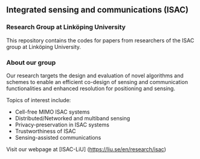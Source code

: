 ## Integrated sensing and communications (ISAC) 
### Research Group at Linköping University

This repository contains the codes for papers from researchers of the ISAC group at Linköping University.

### About our group

Our research targets the design and evaluation of novel algorithms and schemes to enable an efficient co-design of sensing and communication functionalities and enhanced resolution for positioning and sensing.

Topics of interest include:

- Cell-free MIMO ISAC systems
- Distributed/Networked and multiband sensing
- Privacy-preservation in ISAC systems
- Trustworthiness of ISAC
- Sensing-assisted communications

Visit our webpage at [ISAC-LiU] (https://liu.se/en/research/isac)
